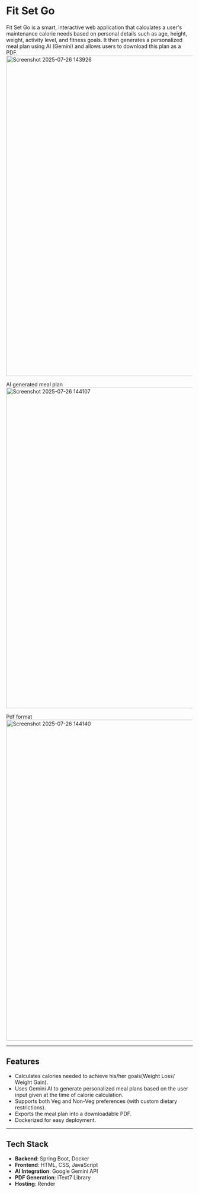 # Fit Set Go

Fit Set Go is a smart, interactive web application that calculates a user's maintenance calorie needs based on personal details such as age, height, weight, activity level, and fitness goals. It then generates a personalized meal plan using AI (Gemini) and allows users to download this plan as a PDF.
<img width="1919" height="865" alt="Screenshot 2025-07-26 143926" src="https://github.com/user-attachments/assets/d22ab2f7-e3a7-4d34-8ff9-6f010f30196c" />

AI generated meal plan
<img width="1919" height="866" alt="Screenshot 2025-07-26 144107" src="https://github.com/user-attachments/assets/3e4de661-1e4d-42bb-87ca-8d95d39235da" />

Pdf format
<img width="1919" height="866" alt="Screenshot 2025-07-26 144140" src="https://github.com/user-attachments/assets/4f938ba8-f73a-4fbf-a97d-4b17596f120b" />

---

## Features

- Calculates calories needed to achieve his/her goals(Weight Loss/ Weight Gain).
- Uses Gemini AI to generate personalized meal plans based on the user input given at the time of calorie calculation.
- Supports both Veg and Non-Veg preferences (with custom dietary restrictions).
- Exports the meal plan into a downloadable PDF.
- Dockerized for easy deployment.

---

## Tech Stack

- **Backend**: Spring Boot, Docker
- **Frontend**: HTML, CSS, JavaScript
- **AI Integration**: Google Gemini API
- **PDF Generation**: iText7 Library
- **Hosting**: Render
